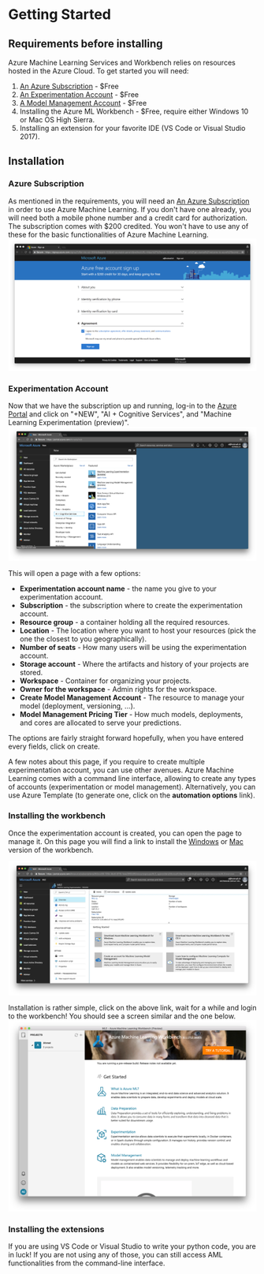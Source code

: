 # Getting Started

## Requirements before installing 
Azure Machine Learning Services and Workbench relies on resources hosted in the Azure Cloud. To get started you will need:
1. [An Azure Subscription](https://azure.microsoft.com/en-us/free/) - $Free 
2. [An Experimentation Account](https://portal.azure.com) - $Free
3. [A Model Management Account](https://portal.azure.com) - $Free
4. Installing the Azure ML Workbench - $Free, require either Windows 10 or Mac OS High Sierra.
5. Installing an extension for your favorite IDE (VS Code or Visual Studio 2017). 

## Installation 

### Azure Subscription 
As mentioned in the requirements, you will need an [An Azure Subscription](https://azure.microsoft.com/en-us/free/) in order to use Azure Machine Learning. If you don't have one already, you will need both a mobile phone number and a credit card for authorization. The subscription comes with $200 credited. You won't have to use any of these for the basic functionalities of Azure Machine Learning. 
![Create an Azure Subscription](images/AzureSubscription.png)

### Experimentation Account
Now that we have the subscription up and running, log-in to the [Azure Portal](https://portal.azure.com) and click on "+NEW", "AI + Cognitive Services", and "Machine Learning Experimentation (preview)".
![Create an Machine Learning Experimentation](images/AzureAI.png)

This will open a page with a few options:
- **Experimentation account name** - the name you give to your experimentation account.
- **Subscription** - the subscription where to create the experimentation account.
- **Resource group** - a container holding all the required resources. 
- **Location** - The location where you want to host your resources (pick the one the closest to you geographically). 
- **Number of seats** - How many users will be using the experimentation account. 
- **Storage account** - Where the artifacts and history of your projects are stored.
- **Workspace** - Container for organizing your projects. 
- **Owner for the workspace** - Admin rights for the workspace. 
- **Create Model Management Account** - The resource to manage your model (deployment, versioning, ...).
- **Model Management Pricing Tier** - How much models, deployments, and cores are allocated to serve your predictions.  

The options are fairly straight forward hopefully, when you have entered every fields, click on create.

A few notes about this page, if you require to create multiple experimentation account, you can use other avenues. Azure Machine Learning comes with a command line interface, allowing to create any types of accounts (experimentation or model management). Alternatively, you can use Azure Template (to generate one, click on the **automation options** link).

### Installing the workbench 
Once the experimentation account is created, you can open the page to manage it. On this page you will find a link to install the [Windows](https://aka.ms/azureml-wb-msi) or [Mac](https://aka.ms/azureml-wb-dmg) version of the workbench. 

![Download ML Workbench](images/DownloadWorkbench.png)

Installation is rather simple, click on the above link, wait for a while and login to the workbench! You should see a screen similar and the one below. 
![ML Workbench Screen](images/WorkbenchWelcomeScreen.png)

### Installing the extensions 
If you are using VS Code or Visual Studio to write your python code, you are in luck! If you are not using any of those, you can still access AML functionalities from the command-line interface.  